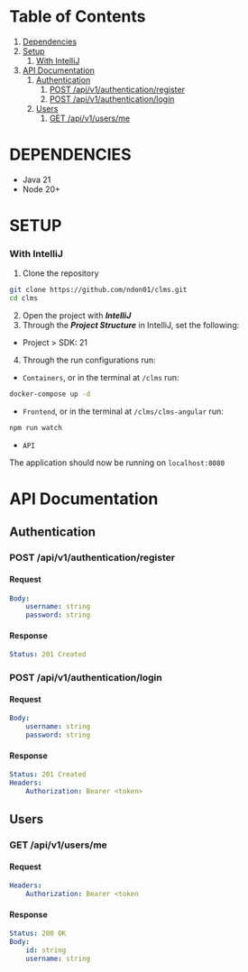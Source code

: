 # Table of Contents
1. [Dependencies](#dependencies)
2. [Setup](#setup)
    1. [With IntelliJ](#with-intellij)
3. [API Documentation](#api-documentation)
    1. [Authentication](#authentication)
        1. [POST /api/v1/authentication/register](#post-apiv1authenticationregister)
        2. [POST /api/v1/authentication/login](#post-apiv1authenticationlogin)
   1. [Users](#users)
      1. [GET /api/v1/users/me](#get-apiv1usersme)
# DEPENDENCIES
- Java 21
- Node 20+

# SETUP

### With IntelliJ
1. Clone the repository
```bash
git clone https://github.com/ndon01/clms.git
cd clms
```

2. Open the project with ***IntelliJ***
3. Through the ***Project Structure*** in IntelliJ, set the following:
- Project > SDK: 21
4. Through the run configurations run:
- `Containers`, or in the terminal at `/clms` run:
```bash
docker-compose up -d
```
- `Frontend`, or in the terminal at `/clms/clms-angular` run:
```bash
npm run watch
```
- `API`

The application should now be running on `localhost:8080`

# API Documentation
## Authentication
### POST /api/v1/authentication/register
#### Request
```yaml
Body:
    username: string
    password: string
```

#### Response
```yaml
Status: 201 Created
```

### POST /api/v1/authentication/login
#### Request
```yaml
Body:
    username: string
    password: string
```

#### Response
```yaml
Status: 201 Created
Headers:
    Authorization: Bearer <token>
```

## Users
### GET /api/v1/users/me
#### Request
```yaml
Headers:
    Authorization: Bearer <token
```

#### Response
```yaml
Status: 200 OK
Body:
    id: string
    username: string
```